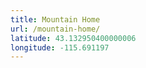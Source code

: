 ```yaml
---
title: Mountain Home
url: /mountain-home/
latitude: 43.132950400000006
longitude: -115.691197
---
```

